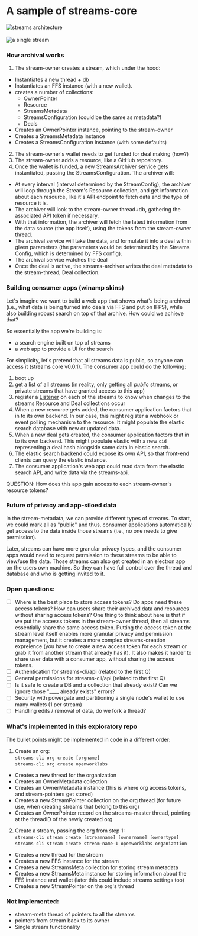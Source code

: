 # A sample of streams-core

![streams architecture](https://github.com/openworklabs/streams-cli-exploratory/blob/master/static/streamsarch.png)<br /><br />
![a single stream](https://github.com/openworklabs/streams-cli-exploratory/blob/master/static/singlestream.png)

### How archival works
1. The stream-owner creates a stream, which under the hood:
  - Instantiates a new thread + db
  - Instantiates an FFS instance (with a new wallet).
  - creates a number of collections:
    - OwnerPointer 
    - Resource
    - StreamsMetadata
    - StreamsConfiguration (could be the same as metadata?)
    - Deals
  - Creates an OwnerPointer instance, pointing to the stream-owner
  - Creates a StreamsMetadata instance
  - Creates a StreamsConfiguration instance (with some defaults)
2. The stream-owner's wallet needs to get funded for deal making (how?)
3. The stream-owner adds a resource, like a GitHub repository.
3. Once the wallet is funded, a new StreamsArchiver service gets instantiated, passing the StreamsConfiguration. The archiver will:
  - At every interval (interval determined by the StreamConfig), the archiver will loop through the Stream's Resource collection, and get information about each resource, like it's API endpoint to fetch data and the type of resource it is.
  - The archiver will look to the stream-owner thread+db, gathering the associated API token if necessary.
  - With that information, the archiver will fetch the latest information from the data source (the app itself), using the tokens from the stream-owner thread.
  - The archival service will take the data, and formulate it into a deal within given parameters (the parameters would be determined by the Streams Config, which is determined by FFS config).
  - The archival service watches the deal
  - Once the deal is active, the streams-archiver writes the deal metadata to the stream-thread, Deal collection.

### Building consumer apps (winamp skins)
Let's imagine we want to build a web app that shows what's being archived (i.e., what data is being turned into deals via FFS and put on IFPS), while also building robust search on top of that archive. How could we achieve that?

So essentially the app we're building is:

- a search engine built on top of streams
- a web app to provide a UI for the search

For simplicity, let's pretend that all streams data is public, so anyone can access it (streams core v0.0.1). The consumer app could do the following:

1. boot up
2. get a list of all streams (in reality, only getting all _public_ streams, or private streams that have granted access to this app)
3. register a [Listener](https://godoc.org/github.com/textileio/go-threads/api/client#Client.Listen) on each of the streams to know when changes to the streams Resource and Deal collections occur
4.  When a new resource gets added, the consumer application factors that in to its own backend. In our case, this might register a webhook or event polling mechanism to the resource. It might populate the elastic search database with new or updated data.
5. When a new deal gets created, the consumer application factors that in to its own backend. This might populate elastic with a new `cid` representing a deal hash alongside some data in elastic search. 
6. The elastic search backend could expose its own API, so that front-end clients can query the elastic instance.
7. The consumer application's web app could read data from the elastic search API, and write data via the streams-api.

QUESTION: How does this app gain access to each stream-owner's resource tokens?

### Future of privacy and app-siloed data
In the stream-metadata, we can provide different types of streams. To start, we could mark all as "public" and thus, consumer applications automatically get access to the data inside those streams (i.e., no one needs to give permission). 

Later, streams can have more granular privacy types, and the consumer apps would need to request permission to these streams to be able to view/use the data. Those streams can also get created in an electron app on the users own machine. So they can have full control over the thread and database and who is getting invited to it. 

### Open questions:
- [ ] Where is the best place to store access tokens? Do apps need these access tokens? How can users share their archived data and resources without sharing access tokens? One thing to think about here is that if we put the accesss tokens in the stream-owner thread, then all streams essentially share the same access token. Putting the access token at the stream level itself enables more granular privacy and permission management, but it creates a more complex streams-creation expreience (you have to create a new access token for each stream or grab it from another stream that already has it). It also makes it harder to share user data with a consumer app, without sharing the access tokens. 
- [ ] Authentication for streams-cli/api (related to the first Q)
- [ ] General permissions for streams-cli/api (related to the first Q)
- [ ] Is it safe to create a DB and a collection that already exist? Can we ignore those "____ already exists" errors?
- [ ] Security with powergate and partitioning a single node's wallet to use many wallets (1 per stream)
- [ ] Handling edits / removal of data, do we fork a thread? 

### What's implemented in this exploratory repo
The bullet points might be implemented in code in a different order:

1. Create an org: <br />
`streams-cli org create [orgname]`<br />
`streams-cli org create openworklabs`<br />
- Creates a new thread for the organization
- Creates an OwnerMetadata collection
- Creates an OwnerMetadata instance (this is where org access tokens, and stream-pointers get stored)
- Creates a new StreamPointer collection on the org thread (for future use, when creating streams that belong to this org)
- Creates an OwnerPointer record on the streams-master thread, pointing at the threadID of the newly created org

2. Create a stream, passing the org from step 1:<br />
`streams-cli stream create [streamname] [ownername] [ownertype]`<br />
`streams-cli stream create stream-name-1 openworklabs organization`
- Creates a new thread for the stream
- Creates a new FFS instance for the stream
- Creates a new StreamsMeta collection for storing stream metadata
- Creates a new StreamsMeta instance for storing information about the FFS instance and wallet (later this could include streams settings too)
- Creates a new StreamPointer on the org's thread

### Not implemented:
- stream-meta thread of pointers to all the streams
- pointers from stream back to its owner
- Single stream functionality
